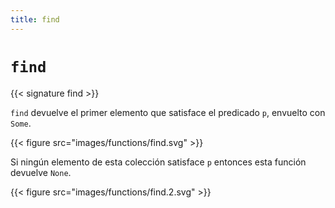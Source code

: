 ```yaml
---
title: find
---
```


# `find`

{{< signature find >}}

`find` devuelve el primer elemento que satisface el predicado `p`, envuelto con `Some`.

{{< figure src="images/functions/find.svg" >}}

Si ningún elemento de esta colección satisface `p` entonces esta función devuelve `None`.

{{< figure src="images/functions/find.2.svg" >}}
